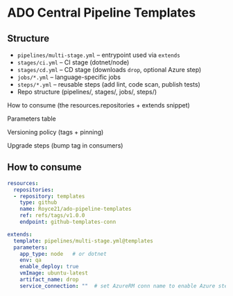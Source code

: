 # ADO Central Pipeline Templates

## Structure
- `pipelines/multi-stage.yml` – entrypoint used via `extends`
- `stages/ci.yml` – CI stage (dotnet/node)
- `stages/cd.yml` – CD stage (downloads `drop`, optional Azure step)
- `jobs/*.yml` – language-specific jobs
- `steps/*.yml` – reusable steps (add lint, code scan, publish tests)
- Repo structure (pipelines/, stages/, jobs/, steps/)

How to consume (the resources.repositories + extends snippet)

Parameters table

Versioning policy (tags + pinning)

Upgrade steps (bump tag in consumers)

## How to consume
```yaml
resources:
  repositories:
  - repository: templates
    type: github
    name: Royce21/ado-pipeline-templates
    ref: refs/tags/v1.0.0
    endpoint: github-templates-conn

extends:
  template: pipelines/multi-stage.yml@templates
  parameters:
    app_type: node   # or dotnet
    env: qa
    enable_deploy: true
    vmImage: ubuntu-latest
    artifact_name: drop
    service_connection: ""  # set AzureRM conn name to enable Azure step
